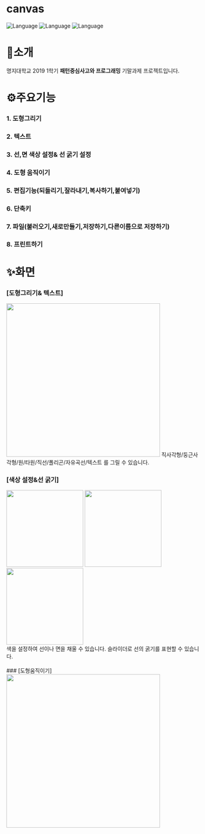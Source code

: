 # canvas
![Language](https://img.shields.io/badge/Language-java-orange.svg) 
![Language](https://img.shields.io/badge/GUI-swing-yellow.svg)
![Language](https://img.shields.io/badge/IDE-eclipse-blue.svg)
# 🚀소개
명지대학교 2019 1학기 **패턴중심사고와 프로그래밍** 기말과제 프로젝트입니다.
# ⚙주요기능
### 1. 도형그리기
### 2. 텍스트
### 3. 선,면 색상 설정& 선 굵기 설정
### 4. 도형 움직이기
### 5. 편집기능(되돌리기,잘라내기,복사하기,붙여넣기)
### 6. 단축키
### 7. 파일(불러오기,새로만들기,저장하기,다른이름으로 저장하기)
### 8. 프린트하기
# ✨화면
### [도형그리기& 텍스트]
<img width=400 src="https://user-images.githubusercontent.com/70804578/118508719-65f67880-b76a-11eb-862b-6836a5a6b2e0.png"/>
직사각형/둥근사각형/원/타원/직선/폴리곤/자유곡선/텍스트 를 그릴 수 있습니다.

### [색상 설정&선 굵기]
<div>
<img width=200 src="https://user-images.githubusercontent.com/70804578/118509969-7d823100-b76b-11eb-8d8e-e546f2eb32ff.png"/>
<img width=200 src="https://user-images.githubusercontent.com/70804578/118509337-e5844780-b76a-11eb-9bc2-a81542e1921a.png"/>
<img width=200 src="https://user-images.githubusercontent.com/70804578/118510444-ed90b700-b76b-11eb-8ddc-4efcbdf515d6.png"/>
</div>
색을 설정하여 선이나 면을 채울 수 있습니다. 슬라이더로 선의 굵기를 표현할 수 있습니다.<br></br>
### [도형움직이기]
<img width=400 src="https://user-images.githubusercontent.com/70804578/118509580-1e242100-b76b-11eb-9f83-1c08ca4613b7.png"/>
